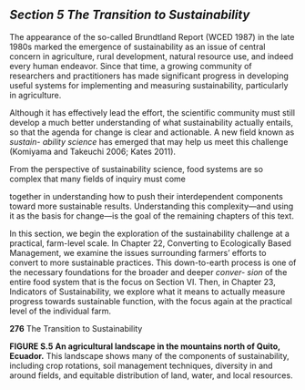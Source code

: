 ## _Section 5_ _The Transition to Sustainability_

The appearance of the so-called Brundtland Report (WCED 1987) in the late 1980s marked the emergence of sustainability as an issue of central concern in agriculture, rural development, natural resource use, and indeed every human endeavor. Since that time, a growing community of researchers and practitioners has made significant progress in developing useful systems for implementing and measuring sustainability, particularly in agriculture.

Although it has effectively lead the effort, the scientific community must still develop a much better understanding of what sustainability actually entails, so that the agenda for change is clear and actionable. A new field known as _sustain-_ _ability science_ has emerged that may help us meet this challenge (Komiyama and Takeuchi 2006; Kates 2011).

From the perspective of sustainability science, food systems are so complex that many fields of inquiry must come

together in understanding how to push their interdependent components toward more sustainable results. Understanding this complexity—and using it as the basis for change—is the goal of the remaining chapters of this text.

In this section, we begin the exploration of the sustainability challenge at a practical, farm-level scale. In Chapter 22, Converting to Ecologically Based Management, we examine the issues surrounding farmers’ efforts to convert to more sustainable practices. This down-to-earth process is one of the necessary foundations for the broader and deeper _conver-_ _sion_ of the entire food system that is the focus on Section VI. Then, in Chapter 23, Indicators of Sustainability, we explore what it means to actually measure progress towards sustainable function, with the focus again at the practical level of the individual farm.

**276** The Transition to Sustainability

**FIGURE S.5** **An agricultural landscape in the mountains north of Quito, Ecuador.** This landscape shows many of the components of sustainability, including crop rotations, soil management techniques, diversity in and around fields, and equitable distribution of land, water, and local resources.

